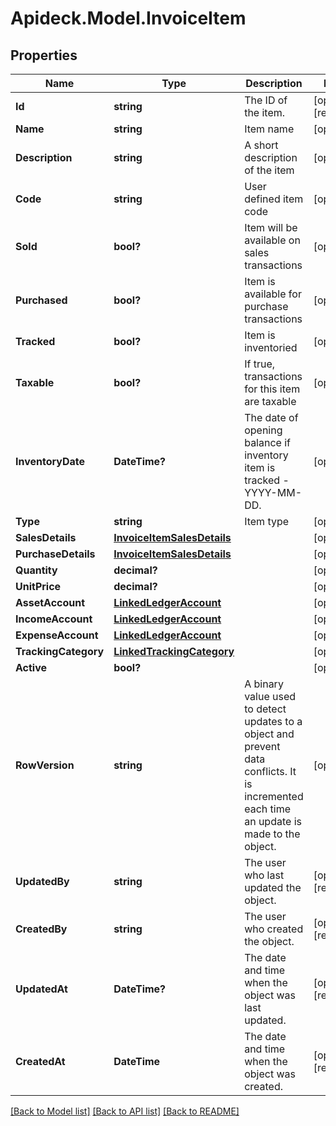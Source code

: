 # Apideck.Model.InvoiceItem

## Properties

Name | Type | Description | Notes
------------ | ------------- | ------------- | -------------
**Id** | **string** | The ID of the item. | [optional] [readonly] 
**Name** | **string** | Item name | [optional] 
**Description** | **string** | A short description of the item | [optional] 
**Code** | **string** | User defined item code | [optional] 
**Sold** | **bool?** | Item will be available on sales transactions | [optional] 
**Purchased** | **bool?** | Item is available for purchase transactions | [optional] 
**Tracked** | **bool?** | Item is inventoried | [optional] 
**Taxable** | **bool?** | If true, transactions for this item are taxable | [optional] 
**InventoryDate** | **DateTime?** | The date of opening balance if inventory item is tracked - YYYY-MM-DD. | [optional] 
**Type** | **string** | Item type | [optional] 
**SalesDetails** | [**InvoiceItemSalesDetails**](InvoiceItemSalesDetails.md) |  | [optional] 
**PurchaseDetails** | [**InvoiceItemSalesDetails**](InvoiceItemSalesDetails.md) |  | [optional] 
**Quantity** | **decimal?** |  | [optional] 
**UnitPrice** | **decimal?** |  | [optional] 
**AssetAccount** | [**LinkedLedgerAccount**](LinkedLedgerAccount.md) |  | [optional] 
**IncomeAccount** | [**LinkedLedgerAccount**](LinkedLedgerAccount.md) |  | [optional] 
**ExpenseAccount** | [**LinkedLedgerAccount**](LinkedLedgerAccount.md) |  | [optional] 
**TrackingCategory** | [**LinkedTrackingCategory**](LinkedTrackingCategory.md) |  | [optional] 
**Active** | **bool?** |  | [optional] 
**RowVersion** | **string** | A binary value used to detect updates to a object and prevent data conflicts. It is incremented each time an update is made to the object. | [optional] 
**UpdatedBy** | **string** | The user who last updated the object. | [optional] [readonly] 
**CreatedBy** | **string** | The user who created the object. | [optional] [readonly] 
**UpdatedAt** | **DateTime?** | The date and time when the object was last updated. | [optional] [readonly] 
**CreatedAt** | **DateTime** | The date and time when the object was created. | [optional] [readonly] 

[[Back to Model list]](../README.md#documentation-for-models) [[Back to API list]](../README.md#documentation-for-api-endpoints) [[Back to README]](../README.md)


